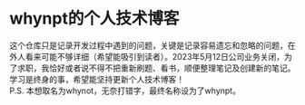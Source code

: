 # whynpt的个人技术博客
这个仓库只是记录开发过程中遇到的问题，关键是记录容易遗忘和忽略的问题，在外人看来可能不够详细（希望能吸引到读者）。2023年5月12日公司业务关闭，为了求职，我恰好或者说不得不把重新刷题、看书，顺便整理笔记及创建新的笔记。学习是终身的事，希望能坚持更新个人技术博客！  
P.S. 本想取名为whynot，无奈打错字，最终名称设为了whynpt。